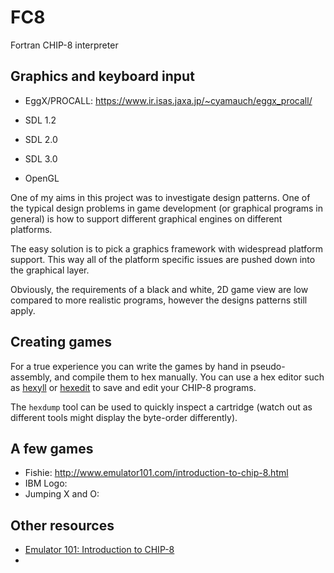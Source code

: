 # FC8

Fortran CHIP-8 interpreter

## Graphics and keyboard input

* EggX/PROCALL: https://www.ir.isas.jaxa.jp/~cyamauch/eggx_procall/

* SDL 1.2
* SDL 2.0
* SDL 3.0
* OpenGL

One of my aims in this project was to investigate design patterns. One of the 
typical design problems in game development (or graphical programs in general)
is how to support different graphical engines on different platforms.

The easy solution is to pick a graphics framework with widespread platform 
support. This way all of the platform specific issues are pushed down into the
graphical layer. 

Obviously, the requirements of a black and white, 2D game view are low compared
to more realistic programs, however the designs patterns still apply.

## Creating games

For a true experience you can write the games by hand in pseudo-assembly,
and compile them to hex manually. You can use a hex editor such as [hexyll]() or [hexedit]() to save and edit your CHIP-8 programs.

The `hexdump` tool can be used to quickly inspect a cartridge (watch out as different tools might display the byte-order differently).

## A few games

* Fishie: http://www.emulator101.com/introduction-to-chip-8.html
* IBM Logo:
* Jumping X and O:

## Other resources

* [Emulator 101: Introduction to CHIP-8](http://www.emulator101.com/introduction-to-chip-8.html)
* []()